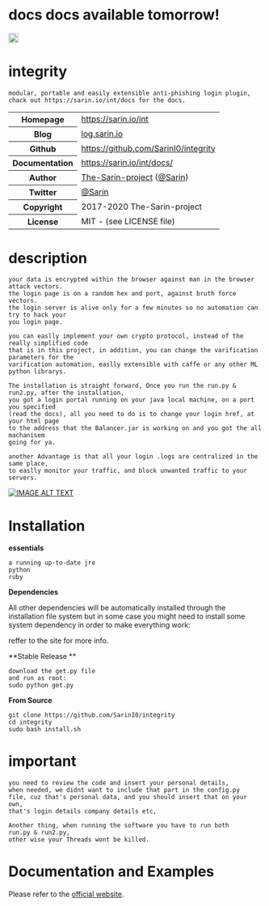 # docs docs available tomorrow!

<img src="https://implyingrigged.info/w/images/thumb/5/53/Int_logo.png/250px-Int_logo.png" style="height:20px;width:20px;"></img>
# integrity
	modular, portable and easily extensible anti-phishing login plugin,
	chack out https://sarin.io/int/docs for the docs.
<table>
    <tr>
        <th>Homepage</th>
        <td><a href="https://sarin.io/int">https://sarin.io/int</a></td>
    </tr>
    <tr>
        <th>Blog</th>
        <td><a href="log.sarin.io">log.sarin.io</a></td>
    <tr>
        <th>Github</th>
        <td><a href="https://github.com/SarinI0/integrity">https://github.com/SarinI0/integrity</a></td>
     <tr/>
    <tr>
        <th>Documentation</th>
        <td><a href="https://sarin.io/int/docs/">https://sarin.io/int/docs/</a></td>
	</tr>
    <tr>
       <th>Author</th>
       <td><a href="https://sarin.io">The-Sarin-project</a> (<a href="https://sarin.io">@Sarin</a>)</td>
    </tr>
    <tr>
        <th>Twitter</th>
        <td><a href="https://twitter.com/Sarin_io">@Sarin</a></td>
    </tr>
    <tr>
        <th>Copyright</th>
        <td>2017-2020 The-Sarin-project</td>
    </tr>
    <tr>
        <th>License</th>
        <td>MIT - (see LICENSE file)</td>
    </tr>
</table>

# description

	your data is encrypted within the browser against man in the browser attack vectors.
	the login page is on a random hex and port, against bruth force vectors.
	the login server is alive only for a few minutes so no automation can try to hack your
	you login page.
	
	you can easlly implement your own crypto protocol, instead of the really simplified code
	that is in this project, in addition, you can change the varification parameters for the
	varification automation, easlly extensible with caffe or any other ML python librarys.
	
	The installation is straight forward, Once you run the run.py & run2.py, after the installation,
	you got a login portal running on your java local machine, on a port you specified
	(read the docs), all you need to do is to change your login href, at your html page
	to the address that the Balancer.jar is working on and you got the all machanisem 
	going for ya.
	
	another Advantage is that all your login .logs are centralized in the same place,
	to easlly monitor your traffic, and block unwanted traffic to your servers.
	
[![IMAGE ALT TEXT](http://img.youtube.com/vi/U22dJD20SWA/0.jpg)](http://www.youtube.com/watch?v=U22dJD20SWA "Video Title")

# Installation


**essentials**

	a running up-to-date jre
	python
	ruby

**Dependencies**

All other dependencies will be automatically installed through the installation file system but in some case you might need to install some system
dependency in order to make everything work:

reffer to the site for more info.

**Stable Release **

    download the get.py file 
    and run as root:
    sudo python get.py

**From Source**

    git clone https://github.com/SarinI0/integrity
    cd integrity
    sudo bash install.sh

# important 
	you need to review the code and insert your personal details,
	when needed, we didnt want to include that part in the config.py
	file, cuz that's personal data, and you should insert that on your own,
	that's login details company details etc,
	
	Another thing, when running the software you have to run both 
	run.py & run2.py,
	other wise your Threads wont be killed.

Documentation and Examples
============

Please refer to the [official website](https://sarin.io/).
